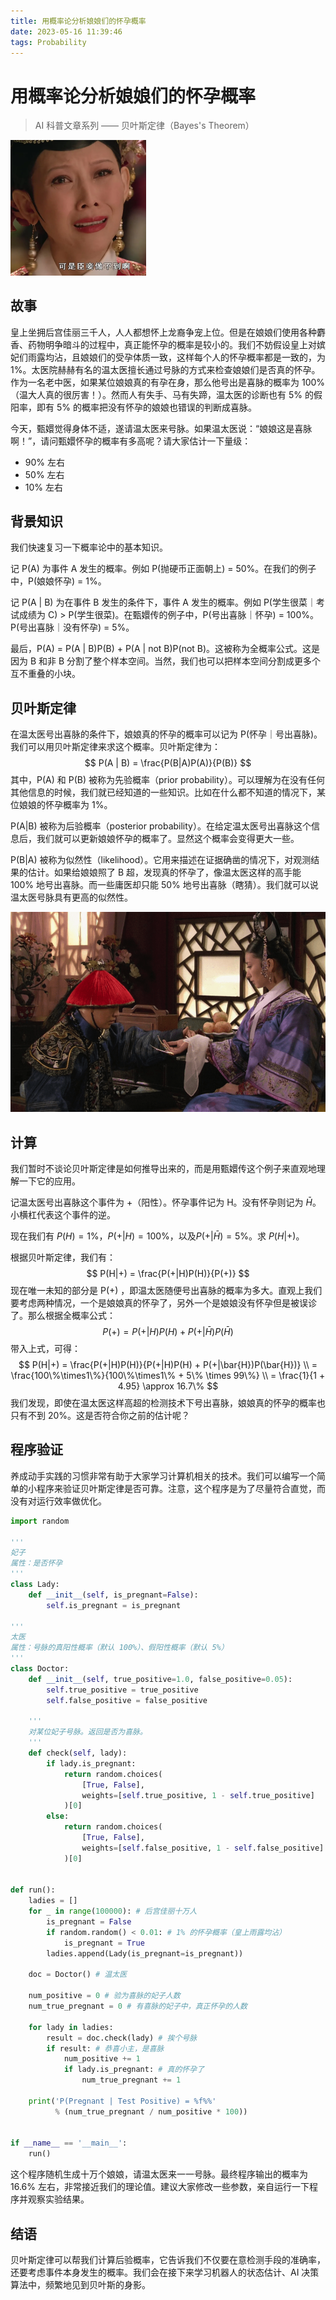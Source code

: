 ```yaml
---
title: 用概率论分析娘娘们的怀孕概率
date: 2023-05-16 11:39:46
tags: Probability
---
```


# 用概率论分析娘娘们的怀孕概率

> AI 科普文章系列 —— 贝叶斯定律（Bayes's Theorem）

<img src="/img/bayes/chenqie.webp" alt="chenqie" style="zoom:25%;" />

## 故事

皇上坐拥后宫佳丽三千人，人人都想怀上龙裔争宠上位。但是在娘娘们使用各种麝香、药物明争暗斗的过程中，真正能怀孕的概率是较小的。我们不妨假设皇上对嫔妃们雨露均沾，且娘娘们的受孕体质一致，这样每个人的怀孕概率都是一致的，为 1%。太医院赫赫有名的温太医擅长通过号脉的方式来检查娘娘们是否真的怀孕。作为一名老中医，如果某位娘娘真的有孕在身，那么他号出是喜脉的概率为 100%（温大人真的很厉害！）。然而人有失手、马有失蹄，温太医的诊断也有 5% 的假阳率，即有 5% 的概率把没有怀孕的娘娘也错误的判断成喜脉。

今天，甄嬛觉得身体不适，遂请温太医来号脉。如果温太医说：“娘娘这是喜脉啊！”，请问甄嬛怀孕的概率有多高呢？请大家估计一下量级：

- 90% 左右
- 50% 左右
- 10% 左右

## 背景知识

我们快速复习一下概率论中的基本知识。

记 P(A) 为事件 A 发生的概率。例如 P(抛硬币正面朝上) = 50%。在我们的例子中，P(娘娘怀孕) = 1%。

记 P(A | B) 为在事件 B 发生的条件下，事件 A 发生的概率。例如 P(学生很菜｜考试成绩为 C) > P(学生很菜)。在甄嬛传的例子中，P(号出喜脉｜怀孕) = 100%。P(号出喜脉｜没有怀孕) = 5%。

最后，P(A) = P(A | B)P(B) + P(A | not B)P(not B)。这被称为全概率公式。这是因为 B 和非 B 分割了整个样本空间。当然，我们也可以把样本空间分割成更多个互不重叠的小块。

## 贝叶斯定律

在温太医号出喜脉的条件下，娘娘真的怀孕的概率可以记为 P(怀孕｜号出喜脉)。我们可以用贝叶斯定律来求这个概率。贝叶斯定律为：
$$
P(A | B) = \frac{P(B|A)P(A)}{P(B)}
$$
其中，P(A) 和 P(B) 被称为先验概率（prior probability）。可以理解为在没有任何其他信息的时候，我们就已经知道的一些知识。比如在什么都不知道的情况下，某位娘娘的怀孕概率为 1%。

P(A|B) 被称为后验概率（posterior probability）。在给定温太医号出喜脉这个信息后，我们就可以更新娘娘怀孕的概率了。显然这个概率会变得更大一些。

P(B|A) 被称为似然性（likelihood）。它用来描述在证据确凿的情况下，对观测结果的估计。如果给娘娘照了 B 超，发现真的怀孕了，像温太医这样的高手能 100% 地号出喜脉。而一些庸医却只能 50% 地号出喜脉（瞎猜）。我们就可以说温太医号脉具有更高的似然性。

<img src="/img/bayes/haomai.png" alt="haomai" style="zoom:60%;" />

## 计算

我们暂时不谈论贝叶斯定律是如何推导出来的，而是用甄嬛传这个例子来直观地理解一下它的应用。

记温太医号出喜脉这个事件为 +（阳性）。怀孕事件记为 H。没有怀孕则记为 $\bar{H}$。小横杠代表这个事件的逆。

现在我们有 $P(H) = 1\%$，$P(+|H) = 100\%$，以及$P(+|\bar{H})=5\%$。求 $P(H|+)$。

根据贝叶斯定律，我们有：
$$
P(H|+) = \frac{P(+|H)P(H)}{P(+)}
$$
现在唯一未知的部分是 P(+) ，即温太医随便号出喜脉的概率为多大。直观上我们要考虑两种情况，一个是娘娘真的怀孕了，另外一个是娘娘没有怀孕但是被误诊了。那么根据全概率公式：
$$
P(+) = P(+|H)P(H) + P(+|\bar{H})P(\bar{H})
$$
带入上式，可得：
$$
P(H|+) = \frac{P(+|H)P(H)}{P(+|H)P(H) + P(+|\bar{H})P(\bar{H})} \\
= \frac{100\%\times1\%}{100\%\times1\% + 5\% \times 99\%} \\
= \frac{1}{1 + 4.95} \approx 16.7\%
$$
我们发现，即使在温太医这样高超的检测技术下号出喜脉，娘娘真的怀孕的概率也只有不到 20%。这是否符合你之前的估计呢？

## 程序验证

养成动手实践的习惯非常有助于大家学习计算机相关的技术。我们可以编写一个简单的小程序来验证贝叶斯定律是否可靠。注意，这个程序是为了尽量符合直觉，而没有对运行效率做优化。

```python
import random

'''
妃子
属性：是否怀孕
'''
class Lady:
    def __init__(self, is_pregnant=False):
        self.is_pregnant = is_pregnant

'''
太医
属性：号脉的真阳性概率（默认 100%）、假阳性概率（默认 5%）
'''
class Doctor:
    def __init__(self, true_positive=1.0, false_positive=0.05):
        self.true_positive = true_positive
        self.false_positive = false_positive

    '''
    对某位妃子号脉。返回是否为喜脉。
    '''
    def check(self, lady):
        if lady.is_pregnant:
            return random.choices(
                [True, False],
                weights=[self.true_positive, 1 - self.true_positive]
            )[0]
        else:
            return random.choices(
                [True, False],
                weights=[self.false_positive, 1 - self.false_positive]
            )[0]


def run():
    ladies = []
    for _ in range(100000): # 后宫佳丽十万人
        is_pregnant = False
        if random.random() < 0.01: # 1% 的怀孕概率（皇上雨露均沾）
            is_pregnant = True
        ladies.append(Lady(is_pregnant=is_pregnant))

    doc = Doctor() # 温太医

    num_positive = 0 # 验为喜脉的妃子人数
    num_true_pregnant = 0 # 有喜脉的妃子中，真正怀孕的人数

    for lady in ladies:
        result = doc.check(lady) # 挨个号脉
        if result: # 恭喜小主，是喜脉
            num_positive += 1
            if lady.is_pregnant: # 真的怀孕了
                num_true_pregnant += 1

    print('P(Pregnant | Test Positive) = %f%%'
          % (num_true_pregnant / num_positive * 100))


if __name__ == '__main__':
    run()
```

这个程序随机生成十万个娘娘，请温太医来一一号脉。最终程序输出的概率为 16.6% 左右，非常接近我们的理论值。建议大家修改一些参数，亲自运行一下程序并观察实验结果。

## 结语

贝叶斯定律可以帮我们计算后验概率，它告诉我们不仅要在意检测手段的准确率，还要考虑事件本身发生的概率。我们会在接下来学习机器人的状态估计、AI 决策算法中，频繁地见到贝叶斯的身影。

